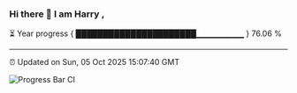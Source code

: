 ### Hi there 👋 I am Harry , 

⏳ Year progress { ██████████████████████▁▁▁▁▁▁▁▁ } 76.06 %

---

⏰ Updated on Sun, 05 Oct 2025 15:07:40 GMT

![Progress Bar CI](https://github.com/duykhang68/duykhang68/workflows/Progress%20Bar%20CI/badge.svg)
